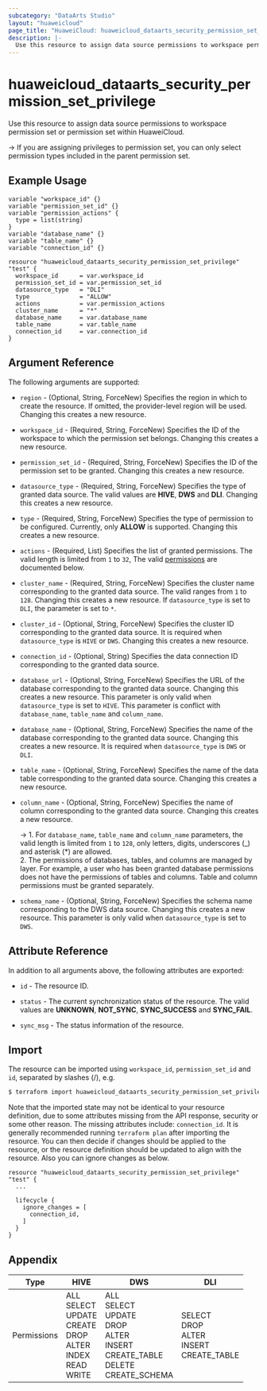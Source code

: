 ```yaml
---
subcategory: "DataArts Studio"
layout: "huaweicloud"
page_title: "HuaweiCloud: huaweicloud_dataarts_security_permission_set_privilege"
description: |-
  Use this resource to assign data source permissions to workspace permission set or permission set within HuaweiCloud.
---
```


# huaweicloud_dataarts_security_permission_set_privilege

Use this resource to assign data source permissions to workspace permission set or permission set within HuaweiCloud.

-> If you are assigning privileges to permission set, you can only select permission types included in the parent
   permission set.

## Example Usage

```hcl
variable "workspace_id" {}
variable "permission_set_id" {}
variable "permission_actions" {
  type = list(string)
}
variable "database_name" {}
variable "table_name" {}
variable "connection_id" {}

resource "huaweicloud_dataarts_security_permission_set_privilege" "test" {
  workspace_id      = var.workspace_id
  permission_set_id = var.permission_set_id
  datasource_type   = "DLI"
  type              = "ALLOW"
  actions           = var.permission_actions
  cluster_name      = "*"
  database_name     = var.database_name
  table_name        = var.table_name
  connection_id     = var.connection_id
}
```

## Argument Reference

The following arguments are supported:

* `region` - (Optional, String, ForceNew) Specifies the region in which to create the resource.
  If omitted, the provider-level region will be used.
  Changing this creates a new resource.

* `workspace_id` - (Required, String, ForceNew) Specifies the ID of the workspace to which the permission set belongs.
  Changing this creates a new resource.

* `permission_set_id` - (Required, String, ForceNew) Specifies the ID of the permission set to be granted.
  Changing this creates a new resource.

* `datasource_type` - (Required, String, ForceNew) Specifies the type of granted data source.
  The valid values are **HIVE**, **DWS** and **DLI**.
  Changing this creates a new resource.
  
* `type` - (Required, String, ForceNew) Specifies the type of permission to be configured.
  Currently, only **ALLOW** is supported.
  Changing this creates a new resource.

* `actions` - (Required, List) Specifies the list of granted permissions. The valid length is limited from `1` to `32`,
  The valid [permissions](#permissions_for_permission_set) are documented below.

* `cluster_name` - (Required, String, ForceNew) Specifies the cluster name corresponding to the granted data source.
  The valid ranges from `1` to `128`.
  Changing this creates a new resource.
  If `datasource_type` is set to `DLI`, the parameter is set to `*`.

* `cluster_id` - (Optional, String, ForceNew) Specifies the cluster ID corresponding to the granted data source.
  It is required when `datasource_type` is `HIVE` or `DWS`.
  Changing this creates a new resource.

* `connection_id` - (Optional, String) Specifies the data connection ID corresponding to the granted data source.

* `database_url` - (Optional, String, ForceNew) Specifies the URL of the database corresponding to the granted data source.
  Changing this creates a new resource.
  This parameter is only valid when `datasource_type` is set to `HIVE`.
  This parameter is conflict with `database_name`, `table_name` and `column_name`.

* `database_name` - (Optional, String, ForceNew) Specifies the name of the database corresponding to the granted data source.
  Changing this creates a new resource.
  It is required when `datasource_type` is `DWS` or `DLI`.

* `table_name` - (Optional, String, ForceNew) Specifies the name of the data table corresponding to the granted data source.
  Changing this creates a new resource.

* `column_name` - (Optional, String, ForceNew) Specifies the name of column corresponding to the granted data source.
  Changing this creates a new resource.

  -> 1. For `database_name`, `table_name` and `column_name` parameters, the valid length is limited from `1` to `128`,
     only letters, digits, underscores (_) and asterisk (*) are allowed.<br/>2. The permissions of databases, tables,
     and columns are managed by layer.
     For example, a user who has been granted database permissions does not have the permissions of tables and columns.
     Table and column permissions must be granted separately.
  
* `schema_name` - (Optional, String, ForceNew) Specifies the schema name corresponding to the DWS data source.
  Changing this creates a new resource.
  This parameter is only valid when `datasource_type` is set to `DWS`.

## Attribute Reference

In addition to all arguments above, the following attributes are exported:

* `id` - The resource ID.

* `status` - The current synchronization status of the resource.
  The valid values are **UNKNOWN**, **NOT_SYNC**, **SYNC_SUCCESS** and **SYNC_FAIL**.

* `sync_msg` - The status information of the resource.

## Import

The resource can be imported using `workspace_id`, `permission_set_id` and `id`, separated by slashes (/), e.g.

```bash
$ terraform import huaweicloud_dataarts_security_permission_set_privilege.test <workspace_id>/<permission_set_id>/<id>
```

Note that the imported state may not be identical to your resource definition, due to some attributes missing from the
API response, security or some other reason.
The missing attributes include: `connection_id`.
It is generally recommended running `terraform plan` after importing the resource.
You can then decide if changes should be applied to the resource, or the resource definition should be updated to
align with the resource. Also you can ignore changes as below.

```hcl
resource "huaweicloud_dataarts_security_permission_set_privilege" "test" {
  ...

  lifecycle {
    ignore_changes = [
      connection_id,
    ]
  }
}
```

## Appendix

<a name="permissions_for_permission_set"></a>

| Type | HIVE | DWS | DLI |
| ---- | ---- | --- | --- |
| Permissions | ALL<br>SELECT<br>UPDATE<br>CREATE<br>DROP<br>ALTER<br>INDEX<br>READ<br>WRITE<br> | ALL<br>SELECT<br>UPDATE<br>DROP<br>ALTER<br>INSERT<br>CREATE_TABLE<br>DELETE<br>CREATE_SCHEMA<br> | SELECT<br>DROP<br>ALTER<br>INSERT<br>CREATE_TABLE |
